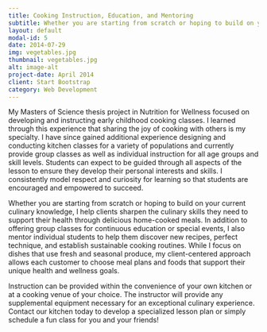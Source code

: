 ```yaml
---
title: Cooking Instruction, Education, and Mentoring
subtitle: Whether you are starting from scratch or hoping to build on your current culinary knowledge, I help clients sharpen the culinary skills they need to support their health through delicious home-cooked meals.
layout: default
modal-id: 5
date: 2014-07-29
img: vegetables.jpg
thumbnail: vegetables.jpg
alt: image-alt
project-date: April 2014
client: Start Bootstrap
category: Web Development
---
```


My Masters of Science thesis project in Nutrition for Wellness focused on developing and instructing early childhood cooking classes. I learned through this experience that sharing the joy of cooking with others is my specialty. I have since gained additional experience designing and conducting kitchen classes for a variety of populations and currently provide group classes as well as individual instruction for all age groups and skill levels. Students can expect to be guided through all aspects of the lesson to ensure they develop their personal interests and skills. I consistently model respect and curiosity for learning so that students are encouraged and empowered to succeed.


Whether you are starting from scratch or hoping to build on your current culinary knowledge, I help clients sharpen the culinary skills they need to support their health through delicious home-cooked meals. In addition to offering group classes for continuous education or special events, I also mentor individual students to help them discover new recipes, perfect technique, and establish sustainable cooking routines. While I focus on dishes that use fresh and seasonal produce, my client-centered approach allows each customer to choose meal plans and foods that support their unique health and wellness goals.


Instruction can be provided within the convenience of your own kitchen or at a cooking venue of your choice. The instructor will provide any supplemental equipment necessary for an exceptional culinary experience. Contact our kitchen today to develop a specialized lesson plan or simply schedule a fun class for you and your friends!